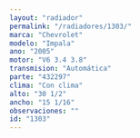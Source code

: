 ```yaml
---
layout: "radiador"
permalink: "/radiadores/1303/"
marca: "Chevrolet"
modelo: "Impala"
ano: "2005"
motor: "V6 3.4 3.8"
transmision: "Automática"
parte: "432297"
clima: "Con clima"
alto: "30 1/2"
ancho: "15 1/16"
observaciones: ""
id: "1303"
---
```


